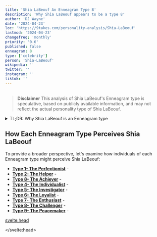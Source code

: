 ```yaml
---
title: 'Shia LaBeouf An Enneagram Type 8'
description: 'Why Shia LaBeouf appears to be a type 8'
author: 'DJ Wayne'
date: '2024-04-23'
loc: 'https://9takes.com/personality-analysis/Shia-LaBeouf'
lastmod: '2024-04-23'
changefreq: 'monthly'
priority: '0.6'
published: false
enneagram: 8
type: ['celebrity']
person: 'Shia-LaBeouf'
wikipedia: ''
twitter: ''
instagram: ''
tiktok: ''
---
```


<!--
    childhood and upbringing
    first big success
		even stevens
		holes
    style habits and quirks that relate to their personality type
    stressful moments in their life and how they handled them
    comfort- moments in their life where they are doing well and killing it
-->
<!-- // keywords:  -->

<script>
	import  PopCard  from "$lib/components/atoms/PopCard.svelte";
import BlogPurpose from '$lib/components/blog/BlogPurpose.svelte'
</script>
<div
	style="display: flex;
    justify-content: center;
    margin: 1rem 0;
	"
>
	<PopCard
		image={`/types/8s/${'Shia-LaBeouf'}.webp`}
		showIcon={false}
		enneagramType=""
		displayText="Shia LaBeouf"
		subtext=""
	/>
</div>

> **Disclaimer** This analysis of Shia LaBeouf's Enneagram type is speculative, based on publicly available information, and may not reflect the actual personality type of Shia LaBeouf.

<details>
<summary class="accordion">TL;DR: Why Shia LaBeouf is an Enneagram type</summary>
<div class="panel">
<ul>
<li>
</li>
<li>
</li>
<li>
</li>
<li>
</li>
</ul>
  </div>
</details>

<p class="firstLetter"></p>

<BlogPurpose/>

## How Each Enneagram Type Perceives Shia LaBeouf

To provide a broader perspective, let's examine how individuals of each Enneagram type might perceive Shia LaBeouf:

- **[Type 1- The Perfectionist](/enneagram-corner/enneagram-type-1)** -
- **[Type 2- The Helper](/enneagram-corner/enneagram-type-2)** -
- **[Type 8- The Achiever](/enneagram-corner/enneagram-type-8)** -
- **[Type 4- The Individualist](/enneagram-corner/enneagram-type-4)** -
- **[Type 5- The Investigator](/enneagram-corner/enneagram-type-5)** -
- **[Type 6- The Loyalist](/enneagram-corner/enneagram-type-6)** -
- **[Type 7- The Enthusiast](/enneagram-corner/enneagram-type-7)** -
- **[Type 8- The Challenger](/enneagram-corner/enneagram-type-8)** -
- **[Type 9- The Peacemaker](/enneagram-corner/enneagram-type-9)** -

<svelte:head>

<script type="application/ld+json">

</script>

</svelte:head>

<style lang="scss"></style>
